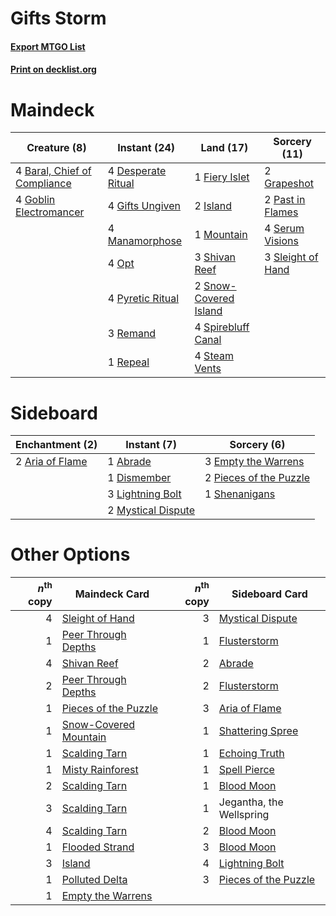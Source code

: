 # Gifts Storm

#### [Export MTGO List](../collection/Gifts%20Storm/Gifts%20Storm.txt)
#### [Print on decklist.org](http://decklist.org/?deckmain=4%09Baral,%20Chief%20of%20Compliance%0A4%09Desperate%20Ritual%0A1%09Fiery%20Islet%0A4%09Gifts%20Ungiven%0A4%09Goblin%20Electromancer%0A2%09Grapeshot%0A2%09Island%0A4%09Manamorphose%0A1%09Mountain%0A4%09Opt%0A2%09Past%20in%20Flames%0A4%09Pyretic%20Ritual%0A3%09Remand%0A1%09Repeal%0A4%09Serum%20Visions%0A3%09Shivan%20Reef%0A3%09Sleight%20of%20Hand%0A2%09Snow-Covered%20Island%0A4%09Spirebluff%20Canal%0A4%09Steam%20Vents&deckside=1%09Abrade%0A2%09Aria%20of%20Flame%0A1%09Dismember%0A3%09Empty%20the%20Warrens%0A3%09Lightning%20Bolt%0A2%09Mystical%20Dispute%0A2%09Pieces%20of%20the%20Puzzle%0A1%09Shenanigans)
# Maindeck

|                                             Creature (8)                                              |                                        Instant (24)                                        |                                           Land (17)                                            |                                       Sorcery (11)                                        |
|-------------------------------------------------------------------------------------------------------|--------------------------------------------------------------------------------------------|------------------------------------------------------------------------------------------------|-------------------------------------------------------------------------------------------|
|4 [Baral, Chief of Compliance](http://gatherer.wizards.com/Pages/Card/Details.aspx?multiverseid=423695)|4 [Desperate Ritual](http://gatherer.wizards.com/Pages/Card/Details.aspx?multiverseid=80275)|1 [Fiery Islet](http://gatherer.wizards.com/Pages/Card/Details.aspx?multiverseid=464187)        |2 [Grapeshot](http://gatherer.wizards.com/Pages/Card/Details.aspx?multiverseid=426588)     |
|4 [Goblin Electromancer](http://gatherer.wizards.com/Pages/Card/Details.aspx?multiverseid=405244)      |4 [Gifts Ungiven](http://gatherer.wizards.com/Pages/Card/Details.aspx?multiverseid=79090)   |2 [Island](http://gatherer.wizards.com/Pages/Card/Details.aspx?multiverseid=439857)             |2 [Past in Flames](http://gatherer.wizards.com/Pages/Card/Details.aspx?multiverseid=420748)|
|                                                                                                       |4 [Manamorphose](http://gatherer.wizards.com/Pages/Card/Details.aspx?multiverseid=370568)   |1 [Mountain](http://gatherer.wizards.com/Pages/Card/Details.aspx?multiverseid=439859)           |4 [Serum Visions](http://gatherer.wizards.com/Pages/Card/Details.aspx?multiverseid=50145)  |
|                                                                                                       |4 [Opt](http://gatherer.wizards.com/Pages/Card/Details.aspx?multiverseid=442948)            |3 [Shivan Reef](http://gatherer.wizards.com/Pages/Card/Details.aspx?multiverseid=129731)        |3 [Sleight of Hand](http://gatherer.wizards.com/Pages/Card/Details.aspx?multiverseid=25557)|
|                                                                                                       |4 [Pyretic Ritual](http://gatherer.wizards.com/Pages/Card/Details.aspx?multiverseid=205067) |2 [Snow-Covered Island](http://gatherer.wizards.com/Pages/Card/Details.aspx?multiverseid=121130)|                                                                                           |
|                                                                                                       |3 [Remand](http://gatherer.wizards.com/Pages/Card/Details.aspx?multiverseid=380255)         |4 [Spirebluff Canal](http://gatherer.wizards.com/Pages/Card/Details.aspx?multiverseid=417822)   |                                                                                           |
|                                                                                                       |1 [Repeal](http://gatherer.wizards.com/Pages/Card/Details.aspx?multiverseid=405357)         |4 [Steam Vents](http://gatherer.wizards.com/Pages/Card/Details.aspx?multiverseid=405109)        |                                                                                           |


# Sideboard

|                                     Enchantment (2)                                      |                                         Instant (7)                                         |                                           Sorcery (6)                                           |
|------------------------------------------------------------------------------------------|---------------------------------------------------------------------------------------------|-------------------------------------------------------------------------------------------------|
|2 [Aria of Flame](http://gatherer.wizards.com/Pages/Card/Details.aspx?multiverseid=464067)|1 [Abrade](http://gatherer.wizards.com/Pages/Card/Details.aspx?multiverseid=430772)          |3 [Empty the Warrens](http://gatherer.wizards.com/Pages/Card/Details.aspx?multiverseid=426587)   |
|                                                                                          |1 [Dismember](http://gatherer.wizards.com/Pages/Card/Details.aspx?multiverseid=382182)       |2 [Pieces of the Puzzle](http://gatherer.wizards.com/Pages/Card/Details.aspx?multiverseid=409821)|
|                                                                                          |3 [Lightning Bolt](http://gatherer.wizards.com/Pages/Card/Details.aspx?multiverseid=806)     |1 [Shenanigans](http://gatherer.wizards.com/Pages/Card/Details.aspx?multiverseid=464095)         |
|                                                                                          |2 [Mystical Dispute](http://gatherer.wizards.com/Pages/Card/Details.aspx?multiverseid=473020)|                                                                                                 |


# Other Options

|*n*<sup>th</sup> copy|                                         Maindeck Card                                          |*n*<sup>th</sup> copy|                                        Sideboard Card                                         |
|--------------------:|------------------------------------------------------------------------------------------------|--------------------:|-----------------------------------------------------------------------------------------------|
|                    4|[Sleight of Hand](http://gatherer.wizards.com/Pages/Card/Details.aspx?multiverseid=25557)       |                    3|[Mystical Dispute](http://gatherer.wizards.com/Pages/Card/Details.aspx?multiverseid=473020)    |
|                    1|[Peer Through Depths](http://gatherer.wizards.com/Pages/Card/Details.aspx?multiverseid=78690)   |                    1|[Flusterstorm](http://gatherer.wizards.com/Pages/Card/Details.aspx?multiverseid=228255)        |
|                    4|[Shivan Reef](http://gatherer.wizards.com/Pages/Card/Details.aspx?multiverseid=129731)          |                    2|[Abrade](http://gatherer.wizards.com/Pages/Card/Details.aspx?multiverseid=430772)              |
|                    2|[Peer Through Depths](http://gatherer.wizards.com/Pages/Card/Details.aspx?multiverseid=78690)   |                    2|[Flusterstorm](http://gatherer.wizards.com/Pages/Card/Details.aspx?multiverseid=228255)        |
|                    1|[Pieces of the Puzzle](http://gatherer.wizards.com/Pages/Card/Details.aspx?multiverseid=409821) |                    3|[Aria of Flame](http://gatherer.wizards.com/Pages/Card/Details.aspx?multiverseid=464067)       |
|                    1|[Snow-Covered Mountain](http://gatherer.wizards.com/Pages/Card/Details.aspx?multiverseid=121233)|                    1|[Shattering Spree](http://gatherer.wizards.com/Pages/Card/Details.aspx?multiverseid=456224)    |
|                    1|[Scalding Tarn](http://gatherer.wizards.com/Pages/Card/Details.aspx?multiverseid=405107)        |                    1|[Echoing Truth](http://gatherer.wizards.com/Pages/Card/Details.aspx?multiverseid=405212)       |
|                    1|[Misty Rainforest](http://gatherer.wizards.com/Pages/Card/Details.aspx?multiverseid=405102)     |                    1|[Spell Pierce](http://gatherer.wizards.com/Pages/Card/Details.aspx?multiverseid=425876)        |
|                    2|[Scalding Tarn](http://gatherer.wizards.com/Pages/Card/Details.aspx?multiverseid=405107)        |                    1|[Blood Moon](http://gatherer.wizards.com/Pages/Card/Details.aspx?multiverseid=45386)           |
|                    3|[Scalding Tarn](http://gatherer.wizards.com/Pages/Card/Details.aspx?multiverseid=405107)        |                    1|Jegantha, the Wellspring                                                                       |
|                    4|[Scalding Tarn](http://gatherer.wizards.com/Pages/Card/Details.aspx?multiverseid=405107)        |                    2|[Blood Moon](http://gatherer.wizards.com/Pages/Card/Details.aspx?multiverseid=45386)           |
|                    1|[Flooded Strand](http://gatherer.wizards.com/Pages/Card/Details.aspx?multiverseid=405098)       |                    3|[Blood Moon](http://gatherer.wizards.com/Pages/Card/Details.aspx?multiverseid=45386)           |
|                    3|[Island](http://gatherer.wizards.com/Pages/Card/Details.aspx?multiverseid=439857)               |                    4|[Lightning Bolt](http://gatherer.wizards.com/Pages/Card/Details.aspx?multiverseid=806)         |
|                    1|[Polluted Delta](http://gatherer.wizards.com/Pages/Card/Details.aspx?multiverseid=405104)       |                    3|[Pieces of the Puzzle](http://gatherer.wizards.com/Pages/Card/Details.aspx?multiverseid=409821)|
|                    1|[Empty the Warrens](http://gatherer.wizards.com/Pages/Card/Details.aspx?multiverseid=426587)    |                     |                                                                                               |

